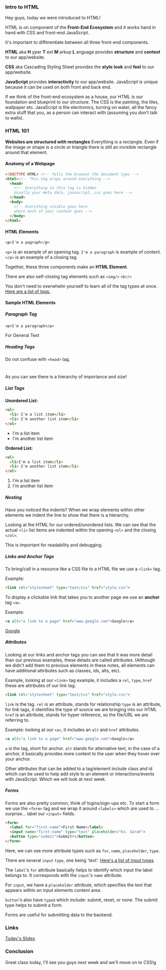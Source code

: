 ### Intro to HTML

Hey guys, today we were introduced to HTML!

HTML is on component of the **Front-End Ecosystem** and it works hand in hand with CSS and front-end JavaScript.

It's important to differentiate between all three front-end components.

**HTML** aka **H** yper **T** ext **M** arkup **L** anguage provides **structure** and **context** to our app/website.

**CSS** aka Cascading Styling Sheet provides the **style** **look** and **feel** to our app/website.

**JavaScript** provides **interactivity** to our app/website. JavaScript is unique because it can be used on both front and back end.

If we think of the front-end ecosystem as a house, our HTML is our foundation and blueprint to our structure. The CSS is the painting, the tiles, wallpaper etc. JavaScript is the electronics, turning on water, all the fancy extra stuff that you, as a person can interact with (assuming you don't talk to walls).

### HTML 101

**Websites are structured with rectangles** Everything is a rectangle. Even if the image or shape is a circle or triangle there is still an invisible rectangle around that element.

#### Anatomy of a Webpage

``` HTML
<!DOCTYPE HTML> <!-- Tells the browser the document type -->
<html><!-- This tag wraps around everything -->
  <head>
    <!-- Everything in this tag is hidden
    Usually your meta data, javascript, css goes here -->
  </head>
  <body>
    <!-- Everything visible goes here
    where most of your content goes -->
  </body>
</html>
```

#### HTML Elements

``` HTML
<p>I'm a pagraph</p>
```

`<p>` is an example of an opening tag.
`I'm a paragraph` is example of content.
`</p>` is an example of a closing tag.

Together, these three components make an **HTML Element**.

There are also self-closing tag elements such as `<img/>` `<br/>`

You don't need to overwhelm yourself to learn all of the tag types at once.
[Here are a list of tags.](https://developer.mozilla.org/en-US/docs/Web/HTML/Element)

#### Sample HTML Elements

##### Paragraph Tag

`<p>I'm a paragraph</p>`

For General Text

##### Heading Tags

Do not confuse with `<head>` tag.

# <h1>
## <h2>
### <h3>
#### <h4>
##### <h5>
###### <h6>

As you can see there is a hierarchy of importance and size!

##### List Tags

**Unordered List:**

``` HTML
<ul>
  <li> I'm a list item</li>
  <li> I'm another list item</li>
</ul>
```

* I'm a list item
* I'm another list item

**Ordered List:**

``` HTML
<ol>
  <li>I'm a list item</li>
  <li> I'm another list item</li>
</ol>
```

1. I'm a list item
2. I'm another list item

##### Nesting

Have you noticed the indents? When we wrap elements within other elements we indent the line to show that there is a hierarchy.

Looking at the HTML for our ordered/unordered lists. We can see that the actual `<li>` list items are indented within the opening `<ol>` and the closing `</ol>`.

This is important for readability and debugging.

##### Links and Anchor Tags

To bring/call in a resource like a CSS file to a HTML file we use a `<link>` tag.

Example:

``` HTML
<link rel="stylesheet" type="text/css" href="style.css">
```

To display a clickable link that takes you to another page we use an **anchor** tag `<a>`.

Example:

``` HTML
<a alt="a link to a page" href="www.google.com">Google</a>
```

[Google](www.google.com)


##### Attributes

Looking at our links and anchor tags you can see that it was more detail than our previous examples, these details are called attributes. (Although we didn't add them to previous elements in these notes, all elements can have additional attributes such as classes, ids, alts, etc).

Example, looking at our `<link>` tag example, it includes a `rel`, `type`, `href` these are attributes of our link tag.

``` HTML
<link rel="stylesheet" type="text/css" href="style.css">
```

`link` is the tag.
`rel` is an attribute, stands for relationship
`type` is an attribute, for link tags, it identifies the type of source we are bringing into our HTML
`href` is an attribute, stands for hyper reference, so the file/URL we are referring to.

Example: looking at our `<a>`, it includes an `alt` and `href` attributes.

``` HTML
<a alt="a link to a page" href="www.google.com">Google</a>
```

`a` is the tag, short for anchor.
`alt` stands for alternative text, in the case of a anchor, it basically provides more context to the user when they hover over your anchor.

Other attributes that can be added to a tag/element include class and id which can be used to help add style to an element or interactions/events with JavaScript. Which we will look at next week.

##### Forms

Forms are also pretty common, think of logins/sign-ups etc. To start a form we use the `<form>` tag and we wrap it around `<labels>` which are used to ... surprise... label our `<input>` fields.

``` html
<form>
  <label for="first-name">First Name</label>
  <input name="first-name" type="text" placeholder="Ex. Sarah">
  <button type="submit">Submit!</button>
</form>
```

Here, we can see more attribute types such as  `for`, `name`, `placeholder`, `type`.

There are several `input` `type`, one being 'text'. [Here's a list of input types](https://developer.mozilla.org/en-US/docs/Web/HTML/Element/input)

The `label`'s `for` attribute basically helps to identify which input the label belongs to. It corresponds with the `input`'s `name` attribute.

For `input`, we have a `placeholder` attribute, which specifies the text that appears within an input elements content area.

`button`'s also have `type`s which include: submit, reset, or none. The submit type helps to submit a form.

Forms are useful for submitting data to the backend.

### Links

[Today's Slides](https://docs.google.com/presentation/d/1uqOi8OSypr__QMGGNM44OsSfUnha3lXfYEpuGo2xv10/edit)

### Conclusion

Great class today, I'll see you guys next week and we'll move on to CSS!g
